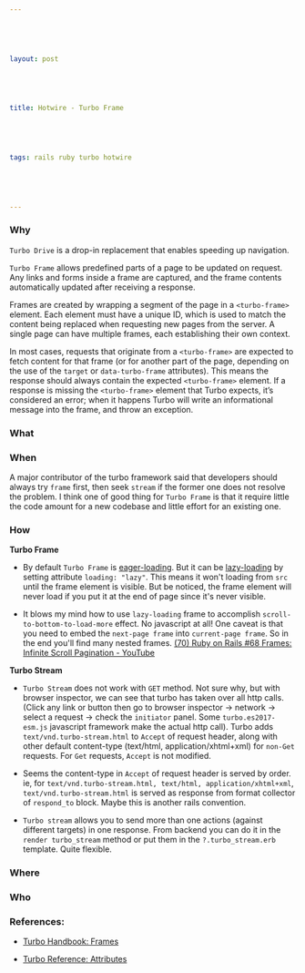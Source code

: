 ```yaml
---

  

  

layout: post

  

  

title: Hotwire - Turbo Frame

  

  

tags: rails ruby turbo hotwire

  

  

---
```


  

  

### Why

  

  

`Turbo Drive` is a drop-in replacement that enables speeding up navigation.

  

  

`Turbo Frame` allows predefined parts of a page to be updated on request. Any links and forms inside a frame are captured, and the frame contents automatically updated after receiving a response.

  

  

Frames are created by wrapping a segment of the page in a `<turbo-frame>` element. Each element must have a unique ID, which is used to match the content being replaced when requesting new pages from the server. A single page can have multiple frames, each establishing their own context.

  

  

In most cases, requests that originate from a `<turbo-frame>` are expected to fetch content for that frame (or for another part of the page, depending on the use of the `target` or `data-turbo-frame` attributes). This means the response should always contain the expected `<turbo-frame>` element. If a response is missing the `<turbo-frame>` element that Turbo expects, it’s considered an error; when it happens Turbo will write an informational message into the frame, and throw an exception.

  

  

  

### What

  

### When

A major contributor of the turbo framework said that developers should always try `frame` first, then seek `stream` if the former one does not resolve the problem. I think one of good thing for `Turbo Frame` is that it require little the code amount for a new codebase and little effort for an existing one.

  

### How

**Turbo Frame**

- By default `Turbo Frame` is [eager-loading](https://turbo.hotwired.dev/reference/frames#eager-loaded-frame). But it can be [lazy-loading](https://turbo.hotwired.dev/reference/frames#lazy-loaded-frame) by setting attribute `loading: "lazy"`. This means it won't loading from `src` until the frame element is visible. But be noticed, the frame element will never load if you put it at the end of page since it's never visible.

- It blows my mind how to use `lazy-loading` frame to accomplish `scroll-to-bottom-to-load-more` effect. No javascript at all! One caveat is that you need to embed the `next-page frame` into `current-page frame`.  So in the end you'll find many nested frames. [(70) Ruby on Rails #68 Frames: Infinite Scroll Pagination - YouTube](https://www.youtube.com/watch?v=OEuNR3XGvPk&t=452s)

**Turbo Stream**

-  `Turbo Stream` does not work with `GET` method. Not sure why, but with browser inspector, we can see that turbo has taken over all http calls. (Click any link or button then go to browser inspector -> network -> select a request -> check the `initiator` panel. Some `turbo.es2017-esm.js` javascript framework make the actual http call). Turbo adds `text/vnd.turbo-stream.html` to `Accept` of request header, along with other default content-type (text/html, application/xhtml+xml) for `non-Get` requests. For `Get` requests, `Accept` is not modified.

  

- Seems the content-type in `Accept` of request header is served by order. ie, for `text/vnd.turbo-stream.html, text/html, application/xhtml+xml`, `text/vnd.turbo-stream.html` is served as response from format collector of `respond_to` block. Maybe this is another rails convention.

  

-  `Turbo stream` allows you to send more than one actions (against different targets) in one response. From backend you can do it in the `render turbo_stream` method or put them in the `?.turbo_stream.erb` template. Quite flexible.

  

### Where

  

  

  



  

  

  

### Who

  

  

### References:

  

  

- [Turbo Handbook: Frames](https://turbo.hotwired.dev/handbook/frames)

  

- [Turbo Reference: Attributes](https://turbo.hotwired.dev/reference/attributes)